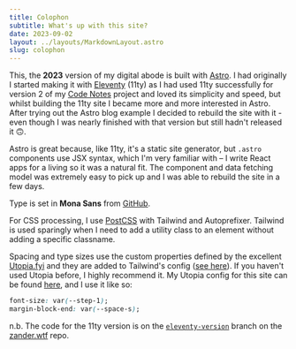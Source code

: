 ```yaml
---
title: Colophon
subtitle: What's up with this site?
date: 2023-09-02
layout: ../layouts/MarkdownLayout.astro
slug: colophon
---
```


This, the **2023** version of my digital abode is built with [Astro](https://astro.build). I had originally I started making it with [Eleventy](https://www.11ty.dev/) (11ty) as I had used 11ty successfully for version 2 of my [Code Notes](https://notes.zander.wtf) project and loved its simplicity and speed, but whilst building the 11ty site I became more and more interested in Astro. After trying out the Astro blog example I decided to rebuild the site with it - even though I was nearly finished with that version but still hadn't released it 🙃.

Astro is great because, like 11ty, it's a static site generator, but `.astro` components use JSX syntax, which I'm very familiar with – I write React apps for a living so it was a natural fit. The component and data fetching model was extremely easy to pick up and I was able to rebuild the site in a few days.

Type is set in **Mona Sans** from [GitHub](https://github.com/mona-sans).

For CSS processing, I use [PostCSS](https://postcss.org/) with Tailwind and Autoprefixer. Tailwind is used sparingly when I need to add a utility class to an element without adding a specific classname.

Spacing and type sizes use the custom properties defined by the excellent [Utopia.fyi](https://utopia.fyi) and they are added to Tailwind's config ([see here](https://github.com/mrmartineau/zander.wtf/blob/main/tailwind.config.cjs)). If you haven't used Utopia before, I highly recommend it. My Utopia config for this site can be found [here](https://github.com/mrmartineau/zander.wtf/blob/main/src/styles/global/utopia.css), and I use it like so:

```css
font-size: var(--step-1);
margin-block-end: var(--space-s);
```

n.b. The code for the 11ty version is on the [`eleventy-version`](https://github.com/mrmartineau/zander.wtf/tree/eleventy-version) branch on the [zander.wtf](https://github.com/mrmartineau/zander.wtf/) repo.
